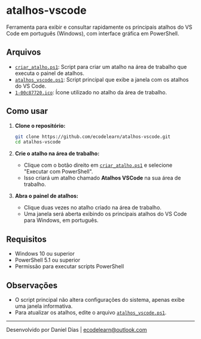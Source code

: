 # atalhos-vscode

Ferramenta para exibir e consultar rapidamente os principais atalhos do VS Code em português (Windows), com interface gráfica em PowerShell.

## Arquivos

- [`criar_atalho.ps1`](criar_atalho.ps1): Script para criar um atalho na área de trabalho que executa o painel de atalhos.
- [`atalhos_vscode.ps1`](atalhos_vscode.ps1): Script principal que exibe a janela com os atalhos do VS Code.
- [`1-00c87720.ico`](1-00c87720.ico): Ícone utilizado no atalho da área de trabalho.

## Como usar

1. **Clone o repositório:**

   ```sh
   git clone https://github.com/ecodelearn/atalhos-vscode.git
   cd atalhos-vscode
   ```

2. **Crie o atalho na área de trabalho:**
   - Clique com o botão direito em [`criar_atalho.ps1`](criar_atalho.ps1) e selecione "Executar com PowerShell".
   - Isso criará um atalho chamado **Atalhos VSCode** na sua área de trabalho.

3. **Abra o painel de atalhos:**
   - Clique duas vezes no atalho criado na área de trabalho.
   - Uma janela será aberta exibindo os principais atalhos do VS Code para Windows, em português.

## Requisitos

- Windows 10 ou superior
- PowerShell 5.1 ou superior
- Permissão para executar scripts PowerShell

## Observações

- O script principal não altera configurações do sistema, apenas exibe uma janela informativa.
- Para atualizar os atalhos, edite o arquivo [`atalhos_vscode.ps1`](atalhos_vscode.ps1).

---
Desenvolvido por Daniel Dias | <ecodelearn@outlook.com>
